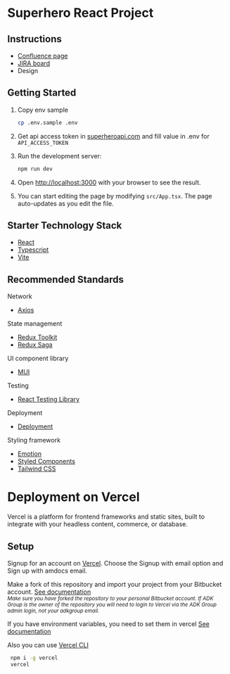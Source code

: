 # Superhero React Project

## Instructions

- [Confluence page](https://adkgroup.atlassian.net/wiki/spaces/SUP/overview?homepageId=1172865406)
- [JIRA board](https://adkgroup.atlassian.net/jira/software/c/projects/SO/boards/430)
- Design

## Getting Started

1. Copy env sample

   ```bash
   cp .env.sample .env
   ```

2. Get api access token in [superheroapi.com](https://www.superheroapi.com/) and fill value in .env for `API_ACCESS_TOKEN`

3. Run the development server:

   ```bash
   npm run dev
   ```

4. Open [http://localhost:3000](http://localhost:3000) with your browser to see the result.

5. You can start editing the page by modifying `src/App.tsx`. The page auto-updates as you edit the file.

## Starter Technology Stack

- [React](https://es.react.dev/)
- [Typescript](https://www.typescriptlang.org/)
- [Vite](https://vitejs.dev/)

## Recommended Standards

Network

- [Axios](https://github.com/axios/axios)

State management

- [Redux Toolkit](https://redux-toolkit.js.org/)
- [Redux Saga](https://redux-saga.js.org/docs/introduction/GettingStarted)

UI component library

- [MUI](https://mui.com/getting-started/installation/)

Testing

- [React Testing Library](https://testing-library.com/docs/react-testing-library/intro/)

Deployment

- [Deployment](https://bitbucket.org/adkgroup/buildtools/src/master/)

Styling framework

- [Emotion](https://emotion.sh/docs/introduction)
- [Styled Components](https://styled-components.com/)
- [Tailwind CSS](https://tailwindcss.com/docs/installation)

# Deployment on Vercel

Vercel is a platform for frontend frameworks and static sites, built to integrate with your headless content, commerce, or database.

## Setup

Signup for an account on [Vercel](https://vercel.com/). Choose the Signup with email option and Sign up with amdocs email.

Make a fork of this repository and import your project from your Bitbucket account. [See documentation](https://vercel.com/docs/concepts/git/vercel-for-bitbucket)\
_<small>Make sure you have forked the repository to your personal Bitbucket account. If ADK Group is the owner of the repository you will need to login to Vercel via the ADK Group admin login, not your adkgroup email.</small>_

If you have environment variables, you need to set them in vercel [See documentation](https://vercel.com/docs/concepts/projects/environment-variables)

Also you can use [Vercel CLI](https://vercel.com/cli)

```bash
 npm i -g vercel
 vercel
```
